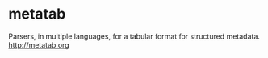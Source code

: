 # metatab

Parsers, in multiple languages, for a tabular format for structured metadata. http://metatab.org
